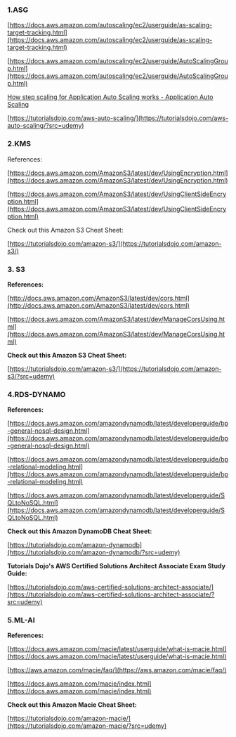 ### 1.ASG

[https://docs.aws.amazon.com/autoscaling/ec2/userguide/as-scaling-target-tracking.html](https://docs.aws.amazon.com/autoscaling/ec2/userguide/as-scaling-target-tracking.html)

[https://docs.aws.amazon.com/autoscaling/ec2/userguide/AutoScalingGroup.html](https://docs.aws.amazon.com/autoscaling/ec2/userguide/AutoScalingGroup.html)

[How step scaling for Application Auto Scaling works - Application Auto Scaling](https://docs.aws.amazon.com/autoscaling/application/userguide/step-scaling-policy-overview.html#step-scaling-cooldown)

[https://tutorialsdojo.com/aws-auto-scaling/](https://tutorialsdojo.com/aws-auto-scaling/?src=udemy)

### 2.KMS

References:

[https://docs.aws.amazon.com/AmazonS3/latest/dev/UsingEncryption.html](https://docs.aws.amazon.com/AmazonS3/latest/dev/UsingEncryption.html)

[https://docs.aws.amazon.com/AmazonS3/latest/dev/UsingClientSideEncryption.html](https://docs.aws.amazon.com/AmazonS3/latest/dev/UsingClientSideEncryption.html)

Check out this Amazon S3 Cheat Sheet:

[https://tutorialsdojo.com/amazon-s3/](https://tutorialsdojo.com/amazon-s3/)

### 3. S3

**References:**

[http://docs.aws.amazon.com/AmazonS3/latest/dev/cors.html](http://docs.aws.amazon.com/AmazonS3/latest/dev/cors.html)

[https://docs.aws.amazon.com/AmazonS3/latest/dev/ManageCorsUsing.html](https://docs.aws.amazon.com/AmazonS3/latest/dev/ManageCorsUsing.html)

**Check out this Amazon S3 Cheat Sheet:**

[https://tutorialsdojo.com/amazon-s3/](https://tutorialsdojo.com/amazon-s3/?src=udemy)

### 4.RDS-DYNAMO

**References:**

[https://docs.aws.amazon.com/amazondynamodb/latest/developerguide/bp-general-nosql-design.html](https://docs.aws.amazon.com/amazondynamodb/latest/developerguide/bp-general-nosql-design.html)

[https://docs.aws.amazon.com/amazondynamodb/latest/developerguide/bp-relational-modeling.html](https://docs.aws.amazon.com/amazondynamodb/latest/developerguide/bp-relational-modeling.html)

[https://docs.aws.amazon.com/amazondynamodb/latest/developerguide/SQLtoNoSQL.html](https://docs.aws.amazon.com/amazondynamodb/latest/developerguide/SQLtoNoSQL.html)

**Check out this Amazon DynamoDB Cheat Sheet:**

[https://tutorialsdojo.com/amazon-dynamodb](https://tutorialsdojo.com/amazon-dynamodb/?src=udemy)

**Tutorials Dojo's AWS Certified Solutions Architect Associate Exam Study Guide:**

[https://tutorialsdojo.com/aws-certified-solutions-architect-associate/](https://tutorialsdojo.com/aws-certified-solutions-architect-associate/?src=udemy)

### 5.ML-AI

**References:**

[https://docs.aws.amazon.com/macie/latest/userguide/what-is-macie.html](https://docs.aws.amazon.com/macie/latest/userguide/what-is-macie.html)

[https://aws.amazon.com/macie/faq/](https://aws.amazon.com/macie/faq/)

[https://docs.aws.amazon.com/macie/index.html](https://docs.aws.amazon.com/macie/index.html)

**Check out this Amazon Macie Cheat Sheet:**

[https://tutorialsdojo.com/amazon-macie/](https://tutorialsdojo.com/amazon-macie/?src=udemy)
